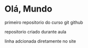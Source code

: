# Olá, Mundo
primeiro repositorio do curso git github

repositorio criado durante aula

linha adcionada diretamente no site

